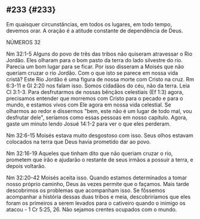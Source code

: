 ## #233 {#233}

Em quaisquer circunstâncias, em todos os lugares, em todo tempo, devemos orar. A oração é a atitude constante de dependência de Deus.

NÚMEROS 32

Nm 32:1-5 Alguns do povo de três das tribos não quiseram atravessar o Rio Jordão. Eles olharam para o bom pasto da terra do lado silvestre do rio. Parecia um bom lugar para se ficar. Por isso disseram a Moisés que não queriam cruzar o rio Jordão. Com o que isto se parece em nossa vida cristã? Este Rio Jordão é uma figura de nossa morte com Cristo na cruz. Rm 6:3-11 e Gl 2:20 nos falam isso. Somos cidadãos do céu, não da terra. Leia Cl 3:1-3\. Para desfrutarmos de nossas bênçãos celestiais (Ef 1:3) agora, precisamos entender que morremos com Cristo para o pecado e para o mundo, e estamos vivos com Ele agora em nossa vida celestial. Se olharmos ao redor e dissermos &quot;bem, este não é um lugar de todo mal, vou desfrutar dele&quot;, seríamos como essas pessoas em nosso capítulo. Agora, gaste um minuto lendo Josué 14:1-2 para ver o que eles perderam.

Nm 32:6-15 Moisés estava muito desgostoso com isso. Seus olhos estavam colocados na terra que Deus havia prometido dar ao povo.

Nm 32:16-19 Aqueles que tinham dito que não queriam cruzar o rio, prometem que irão e ajudarão o restante de seus irmãos a possuir a terra, e depois voltarão.

Nm 32:20-42 Moisés aceita isso. Quando estamos determinados a tomar nosso próprio caminho, Deus às vezes permite que o façamos. Mais tarde descobrimos os problemas que acompanham isso. Se fôssemos acompanhar a história dessas duas tribos e meia, descobriríamos que eles foram os primeiros a serem levados para o cativeiro quando o inimigo os atacou - 1 Cr 5:25, 26\. Não sejamos crentes ocupados com o mundo.